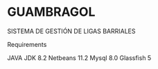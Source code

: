 # GUAMBRAGOL
SISTEMA DE GESTIÓN DE LIGAS BARRIALES

Requirements

JAVA JDK 8.2
Netbeans 11.2
Mysql 8.0
Glassfish 5
